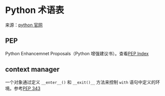 # Python 术语表

来源：[python 官网](https://docs.python.org/3.6/glossary.html#term-context-manager)

## PEP

Python Enhancemnet Proposals（Python 增强建议书）。查看[PEP Index](https://www.python.org/dev/peps/)

## context manager

一个对象通过定义 `__enter__()` 和 `__exit()__` 方法来控制 `with` 语句中定义的环境。参考[PEP 343](https://www.python.org/dev/peps/pep-0343/)